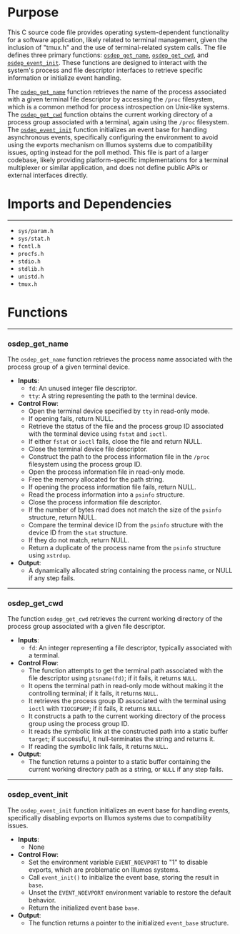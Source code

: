 # Purpose
This C source code file provides operating system-dependent functionality for a software application, likely related to terminal management, given the inclusion of "tmux.h" and the use of terminal-related system calls. The file defines three primary functions: [`osdep_get_name`](#osdep_get_name), [`osdep_get_cwd`](#osdep_get_cwd), and [`osdep_event_init`](#osdep_event_init). These functions are designed to interact with the system's process and file descriptor interfaces to retrieve specific information or initialize event handling.

The [`osdep_get_name`](#osdep_get_name) function retrieves the name of the process associated with a given terminal file descriptor by accessing the `/proc` filesystem, which is a common method for process introspection on Unix-like systems. The [`osdep_get_cwd`](#osdep_get_cwd) function obtains the current working directory of a process group associated with a terminal, again using the `/proc` filesystem. The [`osdep_event_init`](#osdep_event_init) function initializes an event base for handling asynchronous events, specifically configuring the environment to avoid using the evports mechanism on Illumos systems due to compatibility issues, opting instead for the poll method. This file is part of a larger codebase, likely providing platform-specific implementations for a terminal multiplexer or similar application, and does not define public APIs or external interfaces directly.
# Imports and Dependencies

---
- `sys/param.h`
- `sys/stat.h`
- `fcntl.h`
- `procfs.h`
- `stdio.h`
- `stdlib.h`
- `unistd.h`
- `tmux.h`


# Functions

---
### osdep_get_name<!-- {{#callable:osdep_get_name}} -->
The `osdep_get_name` function retrieves the process name associated with the process group of a given terminal device.
- **Inputs**:
    - `fd`: An unused integer file descriptor.
    - `tty`: A string representing the path to the terminal device.
- **Control Flow**:
    - Open the terminal device specified by `tty` in read-only mode.
    - If opening fails, return NULL.
    - Retrieve the status of the file and the process group ID associated with the terminal device using `fstat` and `ioctl`.
    - If either `fstat` or `ioctl` fails, close the file and return NULL.
    - Close the terminal device file descriptor.
    - Construct the path to the process information file in the `/proc` filesystem using the process group ID.
    - Open the process information file in read-only mode.
    - Free the memory allocated for the path string.
    - If opening the process information file fails, return NULL.
    - Read the process information into a `psinfo` structure.
    - Close the process information file descriptor.
    - If the number of bytes read does not match the size of the `psinfo` structure, return NULL.
    - Compare the terminal device ID from the `psinfo` structure with the device ID from the `stat` structure.
    - If they do not match, return NULL.
    - Return a duplicate of the process name from the `psinfo` structure using `xstrdup`.
- **Output**:
    - A dynamically allocated string containing the process name, or NULL if any step fails.


---
### osdep_get_cwd<!-- {{#callable:osdep_get_cwd}} -->
The function `osdep_get_cwd` retrieves the current working directory of the process group associated with a given file descriptor.
- **Inputs**:
    - `fd`: An integer representing a file descriptor, typically associated with a terminal.
- **Control Flow**:
    - The function attempts to get the terminal path associated with the file descriptor using `ptsname(fd)`; if it fails, it returns `NULL`.
    - It opens the terminal path in read-only mode without making it the controlling terminal; if it fails, it returns `NULL`.
    - It retrieves the process group ID associated with the terminal using `ioctl` with `TIOCGPGRP`; if it fails, it returns `NULL`.
    - It constructs a path to the current working directory of the process group using the process group ID.
    - It reads the symbolic link at the constructed path into a static buffer `target`; if successful, it null-terminates the string and returns it.
    - If reading the symbolic link fails, it returns `NULL`.
- **Output**:
    - The function returns a pointer to a static buffer containing the current working directory path as a string, or `NULL` if any step fails.


---
### osdep_event_init<!-- {{#callable:osdep_event_init}} -->
The `osdep_event_init` function initializes an event base for handling events, specifically disabling evports on Illumos systems due to compatibility issues.
- **Inputs**:
    - None
- **Control Flow**:
    - Set the environment variable `EVENT_NOEVPORT` to "1" to disable evports, which are problematic on Illumos systems.
    - Call `event_init()` to initialize the event base, storing the result in `base`.
    - Unset the `EVENT_NOEVPORT` environment variable to restore the default behavior.
    - Return the initialized event base `base`.
- **Output**:
    - The function returns a pointer to the initialized `event_base` structure.


